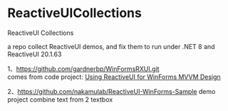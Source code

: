 # ReactiveUICollections
ReactiveUI Collections

a repo collect ReactiveUI demos, and fix them to run under .NET 8 and ReactiveUI 20.1.63

1、https://github.com/gardnerbp/WinFormsRXUI.git<br>
comes from code project: [Using ReactiveUI for WinForms MVVM Design](https://www.codeproject.com/Articles/801986/Using-ReactiveUI-for-WinForms-MVVM-Design)

2、https://github.com/nakamulab/ReactiveUI-WinForms-Sample
demo project combine text from 2 textbox
